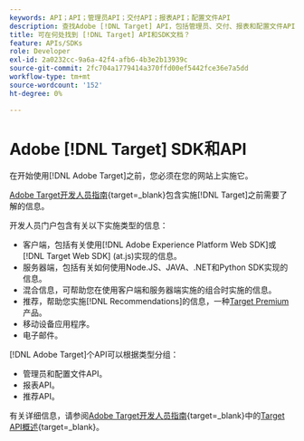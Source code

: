 ```yaml
---
keywords: API；API；管理员API；交付API；报表API；配置文件API
description: 查找Adobe [!DNL Target] API，包括管理员、交付、报表和配置文件API。
title: 可在何处找到 [!DNL Target] API和SDK文档？
feature: APIs/SDKs
role: Developer
exl-id: 2a0232cc-9a6a-42f4-afb6-4b3e2b13939c
source-git-commit: 2fc704a1779414a370ffd00ef5442fce36e7a5dd
workflow-type: tm+mt
source-wordcount: '152'
ht-degree: 0%

---
```


# Adobe [!DNL Target] SDK和API

在开始使用[!DNL Adobe Target]之前，您必须在您的网站上实施它。

[Adobe Target开发人员指南](https://experienceleague.adobe.com/docs/target-dev/developer/overview.html?lang=zh-Hans){target=_blank}包含实施[!DNL Target]之前需要了解的信息。

开发人员门户包含有关以下实施类型的信息：

* 客户端，包括有关使用[!DNL Adobe Experience Platform Web SDK]或[!DNL Target Web SDK] (at.js)实现的信息。
* 服务器端，包括有关如何使用Node.JS、JAVA、.NET和Python SDK实现的信息。
* 混合信息，可帮助您在使用客户端和服务器端实施的组合时实施的信息。
* 推荐，帮助您实施[!DNL Recommendations]的信息，一种[Target Premium](/help/main/c-intro/intro.md#premium)产品。
* 移动设备应用程序。
* 电子邮件。

[!DNL Adobe Target]个API可以根据类型分组：

* 管理员和配置文件API。
* 报表API。
* 推荐API。

有关详细信息，请参阅[Adobe Target开发人员指南](https://experienceleague.adobe.com/docs/target-dev/developer/implementation/before-implement/considerations-before-you-implement-target.html){target=_blank}中的[Target API概述](https://experienceleague.adobe.com/docs/target-dev/developer/overview.html?lang=en){target=_blank}。
